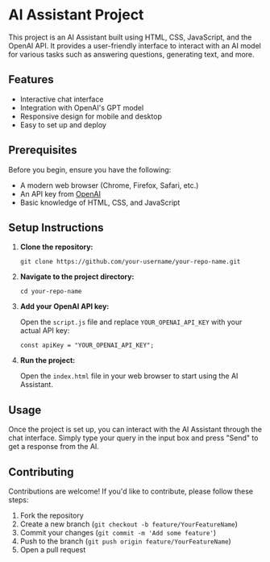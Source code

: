 <h1>AI Assistant Project</h1>
    <p>This project is an AI Assistant built using HTML, CSS, JavaScript, and the OpenAI API. It provides a user-friendly interface to 
      interact with an AI model for various tasks such as answering questions, generating text, and more.</p>
    <h2>Features</h2>
    <ul>
        <li>Interactive chat interface</li>
        <li>Integration with OpenAI's GPT model</li>
        <li>Responsive design for mobile and desktop</li>
        <li>Easy to set up and deploy</li>
    </ul>
    <h2>Prerequisites</h2>
    <p>Before you begin, ensure you have the following:</p>
    <ul>
        <li>A modern web browser (Chrome, Firefox, Safari, etc.)</li>
        <li>An API key from <a href="https://openai.com/" target="_blank">OpenAI</a></li>
        <li>Basic knowledge of HTML, CSS, and JavaScript</li>
    </ul>
    <h2>Setup Instructions</h2>
    <ol>
        <li><strong>Clone the repository:</strong>
            <pre><code>git clone https://github.com/your-username/your-repo-name.git</code></pre>
        </li>
        <li><strong>Navigate to the project directory:</strong>
            <pre><code>cd your-repo-name</code></pre>
        </li>
        <li><strong>Add your OpenAI API key:</strong>
            <p>Open the <code>script.js</code> file and replace <code>YOUR_OPENAI_API_KEY</code> with your actual API key:</p>
            <pre><code>const apiKey = "YOUR_OPENAI_API_KEY";</code></pre>
        </li>
        <li><strong>Run the project:</strong>
            <p>Open the <code>index.html</code> file in your web browser to start using the AI Assistant.</p>
        </li>
    </ol>
    <h2>Usage</h2>
    <p>Once the project is set up, you can interact with the AI Assistant through the chat interface. Simply type your query in the input box and press "Send" to get a response from the AI.</p>
    <h2>Contributing</h2>
    <p>Contributions are welcome! If you'd like to contribute, please follow these steps:</p>
    <ol>
        <li>Fork the repository</li>
        <li>Create a new branch (<code>git checkout -b feature/YourFeatureName</code>)</li>
        <li>Commit your changes (<code>git commit -m 'Add some feature'</code>)</li>
        <li>Push to the branch (<code>git push origin feature/YourFeatureName</code>)</li>
        <li>Open a pull request</li>
    </ol>
    
